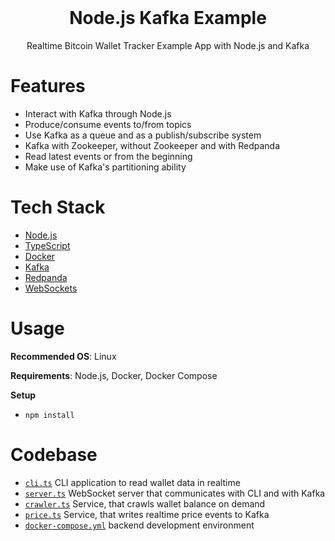 <div align="center">
  <!-- <a href="https://github.com/flolu/auth">
    <img width="100px" height="auto" src="./.github/thumbnail.png" />
  </a> -->
  <br>
  <h1>Node.js Kafka Example</h1>
  <p>Realtime Bitcoin Wallet Tracker Example App with Node.js and Kafka</p>
</div>

# Features

- Interact with Kafka through Node.js
- Produce/consume events to/from topics
- Use Kafka as a queue and as a publish/subscribe system
- Kafka with Zookeeper, without Zookeeper and with Redpanda
- Read latest events or from the beginning
- Make use of Kafka's partitioning ability

# Tech Stack

- [Node.js](https://nodejs.org)
- [TypeScript](https://www.typescriptlang.org)
- [Docker](https://www.docker.com)
- [Kafka](https://kafka.apache.org)
- [Redpanda](https://github.com/redpanda-data/redpanda)
- [WebSockets](https://github.com/websockets/ws)

# Usage

**Recommended OS**: Linux

**Requirements**: Node.js, Docker, Docker Compose

**Setup**

- `npm install`

# Codebase

- [`cli.ts`](cli.ts) CLI application to read wallet data in realtime
- [`server.ts`](server.ts) WebSocket server that communicates with CLI and with Kafka
- [`crawler.ts`](crawler.ts) Service, that crawls wallet balance on demand
- [`price.ts`](price.ts) Service, that writes realtime price events to Kafka
- [`docker-compose.yml`](docker-compose.yml) backend development environment
